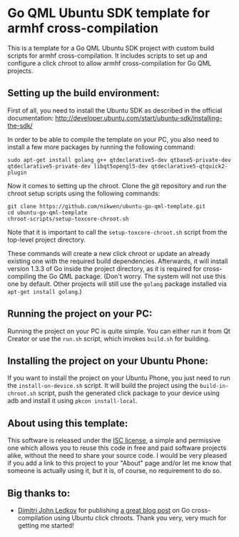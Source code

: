 Go QML Ubuntu SDK template for armhf cross-compilation
======================================================

This is a template for a Go QML Ubuntu SDK project with custom build scripts for armhf cross-compilation.
It includes scripts to set up and configure a click chroot to allow armhf cross-compilation for Go QML projects.

Setting up the build environment:
---------------------------------

First of all, you need to install the Ubuntu SDK as described in the official documentation: http://developer.ubuntu.com/start/ubuntu-sdk/installing-the-sdk/

In order to be able to compile the template on your PC, you also need to install a few more packages by running the following command:

```
sudo apt-get install golang g++ qtdeclarative5-dev qtbase5-private-dev qtdeclarative5-private-dev libqt5opengl5-dev qtdeclarative5-qtquick2-plugin
```

Now it comes to setting up the chroot. Clone the git repository and run the chroot setup scripts using the following commands:

```
git clone https://github.com/nikwen/ubuntu-go-qml-template.git
cd ubuntu-go-qml-template
chroot-scripts/setup-toxcore-chroot.sh
```

Note that it is important to call the `setup-toxcore-chroot.sh` script from the top-level project directory.

These commands will create a new click chroot or update an already existing one with the required build dependencies. Afterwards, it will install version 1.3.3 of Go inside the project directory, as it is required for cross-compiling the Go QML package. (Don't worry. The system will not use this one by default. Other projects will still use the `golang` package installed via `apt-get install golang`.)

Running the project on your PC:
-------------------------------

Running the project on your PC is quite simple. You can either run it from Qt Creator or use the `run.sh` script, which invokes `build.sh` for building.

Installing the project on your Ubuntu Phone:
--------------------------------------------

If you want to install the project on your Ubuntu Phone, you just need to run the `install-on-device.sh` script. It will build the project using the `build-in-chroot.sh` script, push the generated click package to your device using adb and install it using `pkcon install-local`.

About using this template:
--------------------------

This software is released under the [ISC license](http://choosealicense.com/licenses/isc/), a simple and permissive one which allows you to reuse this code in free and paid software projects alike, without the need to share your source code.
I would be very pleased if you add a link to this project to your "About" page and/or let me know that someone is actually using it, but it is, of course, no requirement to do so.

Big thanks to:
--------------

 * [Dimitri John Ledkov](https://github.com/xnox "Github profile") for publishing [a great blog post](http://blog.surgut.co.uk/2014/06/cross-compile-go-code-including-cgo.html "cross-compile go code, including cgo") on Go cross-compilation using Ubuntu click chroots. Thank you very, very much for getting me started!
